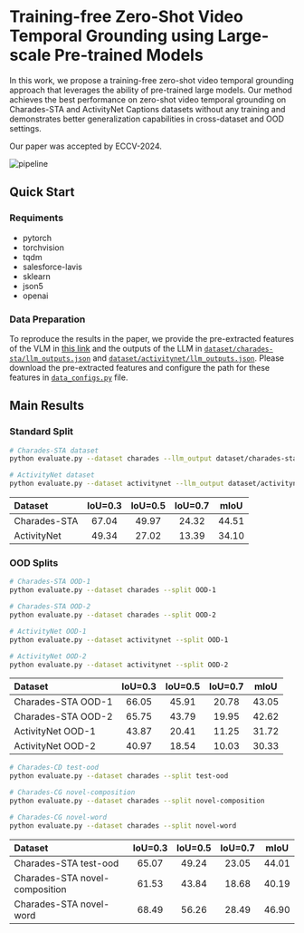 # Training-free Zero-Shot Video Temporal Grounding using Large-scale Pre-trained Models

In this work, we propose a training-free zero-shot video temporal grounding approach that leverages the ability of pre-trained large models. Our method achieves the best performance on zero-shot video temporal grounding on Charades-STA and ActivityNet Captions datasets without any training and demonstrates better generalization capabilities in cross-dataset and OOD settings.

Our paper was accepted by ECCV-2024.

![pipeline](imgs/pipeline.png)

## Quick Start

### Requiments
- pytorch
- torchvision
- tqdm
- salesforce-lavis
- sklearn
- json5
- openai

### Data Preparation

To reproduce the results in the paper, we provide the pre-extracted features of the VLM in [this link](https://disk.pku.edu.cn/link/AA3641EABF29EE483F8AE89E1C149DD496) and the outputs of the LLM in [`dataset/charades-sta/llm_outputs.json`](dataset/charades-sta/llm_outputs.json) and [`dataset/activitynet/llm_outputs.json`](dataset/activitynet/llm_outputs.json). Please download the pre-extracted features and configure the path for these features in [`data_configs.py`](data_configs.py) file.

## Main Results

### Standard Split

```bash
# Charades-STA dataset
python evaluate.py --dataset charades --llm_output dataset/charades-sta/llm_outputs.json

# ActivityNet dataset
python evaluate.py --dataset activitynet --llm_output dataset/activitynet/llm_outputs.json
```

| Dataset        | IoU=0.3 | IoU=0.5 | IoU=0.7 |  mIoU   |
| :-----         | :-----: | :-----: | :-----: | :-----: |
|  Charades-STA  |  67.04  |  49.97  |  24.32  |  44.51  |
|  ActivityNet   |  49.34  |  27.02  |  13.39  |  34.10  |


### OOD Splits

```bash
# Charades-STA OOD-1
python evaluate.py --dataset charades --split OOD-1

# Charades-STA OOD-2
python evaluate.py --dataset charades --split OOD-2

# ActivityNet OOD-1
python evaluate.py --dataset activitynet --split OOD-1

# ActivityNet OOD-2
python evaluate.py --dataset activitynet --split OOD-2
```

| Dataset              | IoU=0.3 | IoU=0.5 | IoU=0.7 |  mIoU   |
| :-----               | :-----: | :-----: | :-----: | :-----: |
|  Charades-STA OOD-1  |  66.05  |  45.91  |  20.78  |  43.05  |
|  Charades-STA OOD-2  |  65.75  |  43.79  |  19.95  |  42.62  |
|  ActivityNet OOD-1   |  43.87  |  20.41  |  11.25  |  31.72  |
|  ActivityNet OOD-2   |  40.97  |  18.54  |  10.03  |  30.33  |


```bash
# Charades-CD test-ood
python evaluate.py --dataset charades --split test-ood

# Charades-CG novel-composition
python evaluate.py --dataset charades --split novel-composition

# Charades-CG novel-word
python evaluate.py --dataset charades --split novel-word
```

| Dataset                           | IoU=0.3 | IoU=0.5 | IoU=0.7 |  mIoU   |
| :-----                            | :-----: | :-----: | :-----: | :-----: |
|  Charades-STA test-ood            |  65.07  |  49.24  |  23.05  |  44.01  |
|  Charades-STA novel-composition   |  61.53  |  43.84  |  18.68  |  40.19  |
|  Charades-STA novel-word          |  68.49  |  56.26  |  28.49  |  46.90  |
